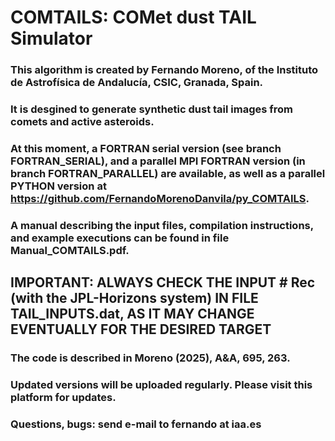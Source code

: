 # COMTAILS: COMet dust TAIL Simulator
### This algorithm is created by **Fernando Moreno**, of the Instituto de Astrofísica de Andalucía, CSIC, Granada, Spain.
### It is desgined to generate synthetic dust tail images from comets and active asteroids.
### At this moment, a FORTRAN serial version (see branch FORTRAN_SERIAL), and a parallel MPI FORTRAN version (in branch FORTRAN_PARALLEL) are available, as well as a parallel PYTHON version at https://github.com/FernandoMorenoDanvila/py_COMTAILS.
### A manual describing the input files, compilation instructions, and example executions can be found in file Manual_COMTAILS.pdf. 
##  IMPORTANT: ALWAYS CHECK THE INPUT # Rec (with the JPL-Horizons system) IN FILE TAIL_INPUTS.dat, AS IT MAY CHANGE EVENTUALLY FOR THE DESIRED TARGET
### The code is described in Moreno (2025), A&A, 695, 263.
### Updated versions will be uploaded regularly. Please visit this platform for updates.
### Questions, bugs: send e-mail to fernando at iaa.es
